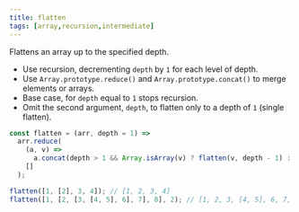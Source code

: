 ```yaml
---
title: flatten
tags: [array,recursion,intermediate]
---
```


Flattens an array up to the specified depth.

- Use recursion, decrementing `depth` by `1` for each level of depth.
- Use `Array.prototype.reduce()` and `Array.prototype.concat()` to merge elements or arrays.
- Base case, for `depth` equal to `1` stops recursion.
- Omit the second argument, `depth`, to flatten only to a depth of `1` (single flatten).

```js
const flatten = (arr, depth = 1) =>
  arr.reduce(
    (a, v) =>
      a.concat(depth > 1 && Array.isArray(v) ? flatten(v, depth - 1) : v),
    []
  );
```

```js
flatten([1, [2], 3, 4]); // [1, 2, 3, 4]
flatten([1, [2, [3, [4, 5], 6], 7], 8], 2); // [1, 2, 3, [4, 5], 6, 7, 8]
```
